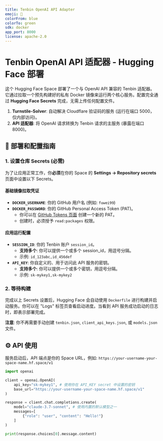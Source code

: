 ```yaml
---
title: Tenbin OpenAI API Adapter
emoji: 🚀
colorFrom: blue
colorTo: green
sdk: docker
app_port: 8000
license: apache-2.0
---
```


# Tenbin OpenAI API 适配器 - Hugging Face 部署

这个 Hugging Face Space 部署了一个与 OpenAI API 兼容的 Tenbin 适配器。它通过拉取一个预先构建好的私有 Docker 镜像来运行两个核心服务。配置完全通过 **Hugging Face Secrets** 完成，无需上传任何配置文件。

1.  **Turnstile-Solver**: 自动解决 Cloudflare 验证码的服务 (运行在端口 5000，仅内部访问)。
2.  **API 适配器**: 将 OpenAI 请求转换为 Tenbin 请求的主服务 (暴露在端口 8000)。

## 🚀 部署和配置指南

### 1. 设置仓库 Secrets (必需)

为了让应用正常工作，你**必须**在你的 Space 的 **Settings -> Repository secrets** 页面中设置以下 Secrets。

#### 基础镜像拉取凭证
-   **`DOCKER_USERNAME`**: 你的 GitHub 用户名 (例如: `fuwei99`)
-   **`DOCKER_PASSWORD`**: 你的 GitHub Personal Access Token (PAT)。
    -   你可以在 [GitHub Tokens 页面](https://github.com/settings/tokens/new) 创建一个新的 PAT。
    -   创建时，必须授予 `read:packages` 权限。

#### 应用运行配置
-   **`SESSION_ID`**: 你的 Tenbin 账户 `session_id`。
    -   **支持多个**: 你可以提供一个或多个 session_id，用逗号分隔。
    -   示例: `id_123abc,id_456def`
-   **`API_KEY`**: 你自定义的、用于访问此 API 服务的密钥。
    -   **支持多个**: 你可以提供一个或多个密钥，用逗号分隔。
    -   示例: `sk-mykey1,sk-mykey2`

### 2. 等待构建

完成以上 Secrets 设置后，Hugging Face 会自动使用 `Dockerfile` 进行构建并启动服务。你可以在 "Logs" 标签页查看启动进度。当看到 API 服务成功启动的日志时，即表示部署完成。

**注意**: 你不再需要手动创建 `tenbin.json`, `client_api_keys.json`, 或 `models.json` 文件。

## ⚙️ API 使用

服务启动后，API 端点是你的 Space URL，例如: `https://your-username-your-space-name.hf.space/v1`

```python
import openai

client = openai.OpenAI(
    api_key="sk-mykey1", # 使用你在 API_KEY secret 中设置的密钥
    base_url="https://your-username-your-space-name.hf.space/v1"
)

response = client.chat.completions.create(
    model="claude-3.7-sonnet", # 使用内置的默认模型之一
    messages=[
        {"role": "user", "content": "Hello!"}
    ]
)

print(response.choices[0].message.content)
```
